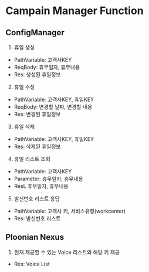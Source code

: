 # Campain Manager Function
## ConfigManager
1. 휴일 생성
- PathVariable: 고객사KEY
- ReqBody: 휴무일자, 휴무내용
- Res: 생성된 휴일정보
2. 휴일 수정
- PathVariable: 고객사KEY, 휴일KEY
- ReqBody: 변경할 날짜, 변경할 내용
- Res: 변경된 휴일정보
3. 휴일 삭제
- PathVariable: 고객사KEY, 휴일KEY
- Res: 삭제된 휴일정보
4. 휴일 리스트 조회
- PathVariable: 고객사KEY
- Parameter: 휴무일자, 휴무내용
- ResL 휴무일자, 휴무내용
5. 발신번호 리스트 응답
- PathVariable: 고객사 키, 서비스유형(workcenter)
- Res: 발신번호 리스트

## Ploonian Nexus
1. 현재 제공할 수 있는 Voice 리스트와 해당 키 제공
- Res: Voice List 